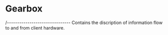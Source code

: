# Gearbox

/-------------------------------
Contains the discription of information flow to and from client hardware.
